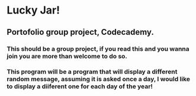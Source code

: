 # Lucky Jar!

## Portofolio group project, Codecademy.

### This should be a group project, if you read this and you wanna join you are more than welcome to do so.

### This program will be a program that will display a different random message, assuming it is asked once a day, I would like to display a diiferent one for each day of the year! 
